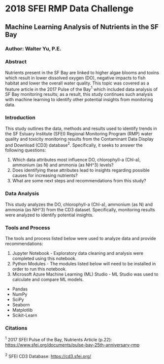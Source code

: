 # 2018 SFEI RMP Data Challenge

## Machine Learning Analysis of Nutrients in the SF Bay

### Author: Walter Yu, P.E.

### Abstract

Nutrients present in the SF Bay are linked to higher algae blooms and toxins which result in lower dissolved oxygen (DO), negative impacts to fish habitat and lower the overall water quality. This topic was covered as a feature article in the 2017 Pulse of the Bay$^{1}$ which included data analysis of SF Bay monitoring results; as a result, this study continues such analysis with machine learning to identify other potential insights from monitoring data.

### Introduction

This study outlines the data, methods and results used to identify trends in the SF Estuary Institute (SFEI) Regional Monitoring Program (RMP) water quality and toxicity monitoring results from the Contaminant Data Display and Download (CD3) database$^{2}$. Specifically, it seeks to answer the following questions:

1. Which data attributes most influence DO, chlorophyll-a (Chl-a), ammonium (as N) and ammonia (as NH^3) levels?
2. Does identifying these attributes lead to insights regarding possible causes for increasing nutrients?
3. What are some next steps and recommendations from this study?

### Data Analysis

This study analyzes the DO, chlorophyll-a (Chl-a), ammonium (as N) and ammonia (as NH^3) from the CD3 dataset. Specifically, monitoring results were analyzed to identify potential insights.

### Tools and Process

The tools and process listed below were used to analyze data and provide recommendations:

1. Jupyter Notebook - Exploratory data cleaning and analysis were completed using this notebook.
2. Python Modules - The modules listed below will need to be installed in order to run this notebook.
3. Microsoft Azure Machine Learning (ML) Studio - ML Studio was used to calculate and compare ML models.

  * Pandas
  * NumPy
  * SciPy
  * Seaborn
  * Matplotlib
  * Scikit-Learn

### Citations

$^{1}$ 2017 SFEI Pulse of the Bay, Nutrients Article (p.22): https://www.sfei.org/documents/pulse-bay-25th-anniversary-rmp
<br></br>
$^{2}$ SFEI CD3 Database: https://cd3.sfei.org/
<br></br>
